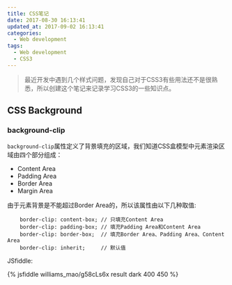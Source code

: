 ```yaml
---
title: CSS笔记
date: 2017-08-30 16:13:41
updated_at: 2017-09-02 16:13:41
categories:
  - Web development
tags:
  - Web development
  - CSS3
---
```


> 最近开发中遇到几个样式问题，发现自己对于CSS3有些用法还不是很熟悉，所以创建这个笔记来记录学习CSS3的一些知识点。

## CSS Background

### background-clip

``background-clip``属性定义了背景填充的区域，我们知道CSS盒模型中元素渲染区域由四个部分组成：

* Content Area
* Padding Area
* Border Area
* Margin Area

<!-- more -->

由于元素背景是不能超过Border Area的，所以该属性由以下几种取值:

```
    border-clip: content-box; // 只填充Content Area
    border-clip: padding-box; // 填充Padding Area和Content Area
    border-clip: border-box;  // 填充Border Area、Padding Area、Content Area
    border-clip: inherit;     // 默认值
```

JSfiddle:

{% jsfiddle williams_mao/g58cLs6x result dark 400 450 %}